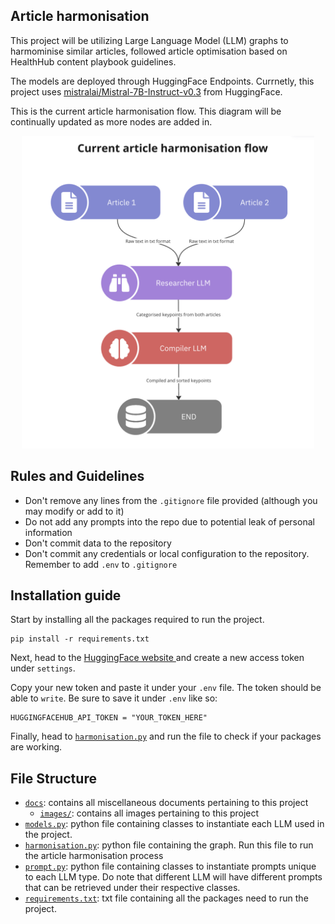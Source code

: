 
## Article harmonisation
This project will be utilizing Large Language Model (LLM) graphs to harmominise similar articles, followed article optimisation based on HealthHub content playbook guidelines.

The models are deployed through HuggingFace Endpoints. Currnetly, this project uses [mistralai/Mistral-7B-Instruct-v0.3](https://huggingface.co/mistralai/Mistral-7B-Instruct-v0.3) from HuggingFace. 

This is the current article harmonisation flow. This diagram will be continually updated as more nodes are added in.

<p align="center">
    <img src="docs/images/Article harmonisation flow 1.png" height="500">
</p>

## Rules and Guidelines

- Don't remove any lines from the `.gitignore` file provided (although you may modify or add to it)
- Do not add any prompts into the repo due to potential leak of personal information
- Don't commit data to the repository
- Don't commit any credentials or local configuration to the repository. Remember to add `.env` to `.gitignore ` 

## Installation guide
Start by installing all the packages required to run the project.

```
pip install -r requirements.txt
```
Next, head to the [HuggingFace website ](https://huggingface.co/) and create a new access token under `settings`. 

Copy your new token and paste it under your `.env` file. The token should be able to `write`. Be sure to save it under `.env` like so:

```
HUGGINGFACEHUB_API_TOKEN = "YOUR_TOKEN_HERE"
```
Finally, head to [`harmonisation.py`](harmonisation.py) and run the file to check if your packages are working.

## File Structure
- [`docs`](docs): contains all miscellaneous documents pertaining to this project
    * [`images/`](docs/images): contains all images pertaining to this project
- [`models.py`](models.py): python file containing classes to instantiate each LLM used in the project. 
- [`harmonisation.py`](harmonisation.py): python file containing the graph. Run this file to run the article harmonisation process
- [`prompt.py`](prompt.py): python file containing classes to instantiate prompts unique to each LLM type. Do note that different LLM will have different prompts that can be retrieved under their respective classes.
- [`requirements.txt`](requirements.txt): txt file containing all the packages need to run the project.



